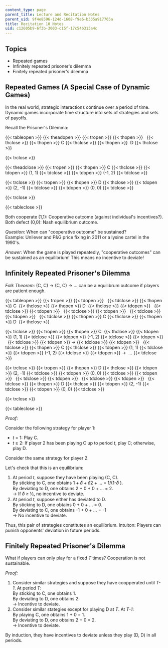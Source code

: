```yaml
---
content_type: page
parent_title: Lecture and Recitation Notes
parent_uid: 9f4e8596-124d-1608-f9e6-b335a917765a
title: Recitation 10 Notes
uid: c12605b9-6f3b-3003-c15f-17c54b313a4c
---
```


Topics
------

*   Repeated games
*   Infinitely repeated prisoner's dilemma
*   Finitely repeated prisoner's dilemma 

Repeated Games (A Special Case of Dynamic Games)
------------------------------------------------

In the real world, strategic interactions continue over a period of time. Dynamic games incorporate time structure into sets of strategies and sets of payoffs. 

Recall the Prisoner's Dilemma:

{{< tableopen >}}
{{< theadopen >}}
{{< tropen >}}
{{< thopen >}}
 
{{< thclose >}}
{{< thopen >}}
C
{{< thclose >}}
{{< thopen >}}
 D
{{< thclose >}}

{{< trclose >}}

{{< theadclose >}}
{{< tropen >}}
{{< thopen >}}
C
{{< thclose >}}
{{< tdopen >}}
(1, 1)
{{< tdclose >}}
{{< tdopen >}}
(-1, 2)
{{< tdclose >}}

{{< trclose >}}
{{< tropen >}}
{{< thopen >}}
D
{{< thclose >}}
{{< tdopen >}}
(2, -1)
{{< tdclose >}}
{{< tdopen >}}
(0, 0)
{{< tdclose >}}

{{< trclose >}}

{{< tableclose >}}

Both cooperate (1,1): Cooperative outcome (against individual's incentives?).  
Both defect (0,0): Nash equilibrium outcome.

_Question_: When can "cooperative outcome" be sustained?  
Example: Unilever and P&G price fixing in 2011 or a lysine cartel in the 1990's.

_Answer:_ When the game is played repeatedly, "cooperative outcomes" can be sustained as an equilibrium! This means no incentive to deviate!

Infinitely Repeated Prisoner's Dilemma
--------------------------------------

_Folk Theorem_: (C, C) → (C, C) → ... can be a equilibrum outcome if players are patient enough. 

{{< tableopen >}}
{{< tropen >}}
{{< tdopen >}}
 
{{< tdclose >}}
{{< thopen >}}
C 
{{< thclose >}}
{{< thopen >}}
D 
{{< thclose >}}
{{< tdopen >}}
 
{{< tdclose >}}
{{< tdopen >}}
 
{{< tdclose >}}
{{< tdopen >}}
 
{{< tdclose >}}
{{< tdopen >}}
 
{{< tdclose >}}
{{< thopen >}}
C
{{< thclose >}}
{{< thopen >}}
D 
{{< thclose >}}

{{< trclose >}}
{{< tropen >}}
{{< thopen >}}
C 
{{< thclose >}}
{{< tdopen >}}
(1, 1)
{{< tdclose >}}
{{< tdopen >}}
(-1, 2)
{{< tdclose >}}
{{< tdopen >}}
 
{{< tdclose >}}
{{< tdopen >}}
→
{{< tdclose >}}
{{< tdopen >}}
 
{{< tdclose >}}
{{< thopen >}}
C
{{< thclose >}}
{{< tdopen >}}
(1, 1)
{{< tdclose >}}
{{< tdopen >}}
(-1, 2)
{{< tdclose >}}
{{< tdopen >}}
→  ...
{{< tdclose >}}

{{< trclose >}}
{{< tropen >}}
{{< thopen >}}
D
{{< thclose >}}
{{< tdopen >}}
(2, -1)
{{< tdclose >}}
{{< tdopen >}}
(0, 0)
{{< tdclose >}}
{{< tdopen >}}
 
{{< tdclose >}}
{{< tdopen >}}
 
{{< tdclose >}}
{{< tdopen >}}
 
{{< tdclose >}}
{{< thopen >}}
D
{{< thclose >}}
{{< tdopen >}}
(2, -1)
{{< tdclose >}}
{{< tdopen >}}
(0, 0)
{{< tdclose >}}

{{< trclose >}}

{{< tableclose >}}

_Proof_:

Consider the following strategy for player 1:

*   _t_ = 1: Play C.
*   _t_ ≥ 2: If player 2 has been playing C up to period _t_, play C; otherwise, play D.

Consider the same strategy for player 2. 

Let's check that this is an equilibrium:

1.  At period _t_, suppose they have been playing (C, C).  
    By sticking to C, one obtains 1 + 𝛿 + 𝛿2 + ... = 1/(1-𝛿 ).  
    By deviating to D, one obtains 2 + 0 + 0 + ... = 2.  
    → If 𝛿 ≥ ½, no incentive to deviate.
2.  At period _t_, suppose either has deviated to D.  
    By sticking to D, one obtains 0 + 0 + ... = 0.  
    By deviating to C, one obtains -1 + 0 + ... = -1  
    → No incentive to deviate. 

Thus, this pair of strategies constitutes an equilibrium. Intuiton: Players can punish opponents' deviation in future periods. 

Finitely Repeated Prisoner's Dilemma
------------------------------------

What if players can only play for a fixed _T_ times? Cooperation is not sustainable.

_Proof:_

1.  Consider similar strategies and suppose they have coopperated until _T-1_. At period _T_:  
    By sticking to C, one obtains 1.  
    By deviating to D, one obtains 2.   
    → Incentive to deviate.
2.  Consider similar stategies except for playing D at _T_. At _T-1_:  
    By playing C, one obtains 1 + 0 = 1.  
    By deviating to D, one obtains 2 + 0 = 2.  
    → Incentive to deviate.

By induction, they have incentives to deviate unless they play (D, D) in all periods.